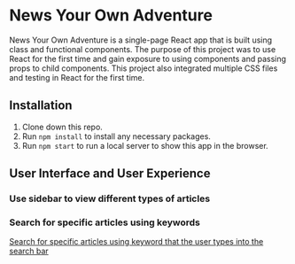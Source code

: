 # News Your Own Adventure

News Your Own Adventure is a single-page React app that is built using class and functional components.  The purpose of this project was to use React for the first time and gain exposure to using components and passing props to child components.  This project also integrated multiple CSS files and testing in React for the first time.

## Installation

1. Clone down this repo.
2. Run `npm install` to install any necessary packages.
3. Run `npm start` to run a local server to show this app in the browser.

## User Interface and User Experience

### Use sidebar to view different types of articles



### Search for specific articles using keywords

[Search for specific articles using keyword that the user types into the search bar](https://imgur.com/krvKl8g.png)
